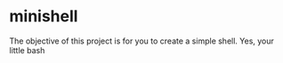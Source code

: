 # minishell
The objective of this project is for you to create a simple shell. Yes, your little bash 
